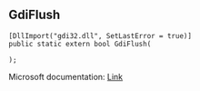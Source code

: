 ## GdiFlush

```
[DllImport("gdi32.dll", SetLastError = true)]
public static extern bool GdiFlush(
   
);
```

Microsoft documentation: [Link](https://docs.microsoft.com/en-us/windows/win32/api/wingdi/nf-wingdi-gdiflush)
